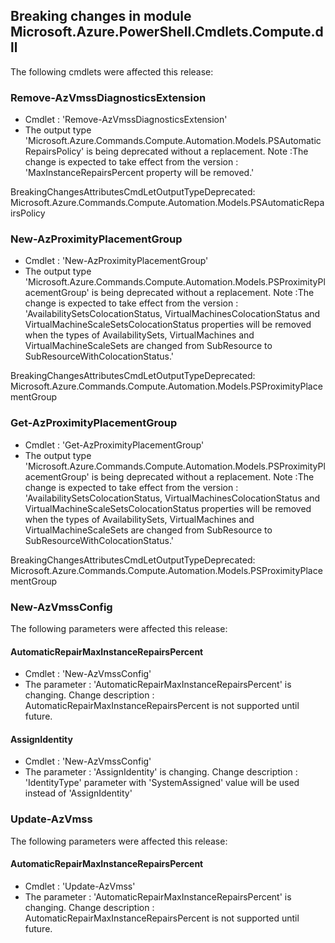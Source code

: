 ## Breaking changes in module Microsoft.Azure.PowerShell.Cmdlets.Compute.dll

 The following cmdlets were affected this release:




### **Remove-AzVmssDiagnosticsExtension**
 - Cmdlet : 'Remove-AzVmssDiagnosticsExtension'
 - The output type 'Microsoft.Azure.Commands.Compute.Automation.Models.PSAutomaticRepairsPolicy' is being deprecated without a replacement.
Note :The change is expected to take effect from the version :  'MaxInstanceRepairsPercent property will be removed.'



BreakingChangesAttributesCmdLetOutputTypeDeprecated: Microsoft.Azure.Commands.Compute.Automation.Models.PSAutomaticRepairsPolicy




### **New-AzProximityPlacementGroup**
 - Cmdlet : 'New-AzProximityPlacementGroup'
 - The output type 'Microsoft.Azure.Commands.Compute.Automation.Models.PSProximityPlacementGroup' is being deprecated without a replacement.
Note :The change is expected to take effect from the version :  'AvailabilitySetsColocationStatus, VirtualMachinesColocationStatus and VirtualMachineScaleSetsColocationStatus properties will be removed when the types of AvailabilitySets, VirtualMachines and VirtualMachineScaleSets are changed from SubResource to SubResourceWithColocationStatus.'



BreakingChangesAttributesCmdLetOutputTypeDeprecated: Microsoft.Azure.Commands.Compute.Automation.Models.PSProximityPlacementGroup




### **Get-AzProximityPlacementGroup**
 - Cmdlet : 'Get-AzProximityPlacementGroup'
 - The output type 'Microsoft.Azure.Commands.Compute.Automation.Models.PSProximityPlacementGroup' is being deprecated without a replacement.
Note :The change is expected to take effect from the version :  'AvailabilitySetsColocationStatus, VirtualMachinesColocationStatus and VirtualMachineScaleSetsColocationStatus properties will be removed when the types of AvailabilitySets, VirtualMachines and VirtualMachineScaleSets are changed from SubResource to SubResourceWithColocationStatus.'



BreakingChangesAttributesCmdLetOutputTypeDeprecated: Microsoft.Azure.Commands.Compute.Automation.Models.PSProximityPlacementGroup




### **New-AzVmssConfig**
The following parameters were affected this release:
#### **AutomaticRepairMaxInstanceRepairsPercent**
 - Cmdlet : 'New-AzVmssConfig'
 - The parameter : 'AutomaticRepairMaxInstanceRepairsPercent' is changing.
	Change description : AutomaticRepairMaxInstanceRepairsPercent is not supported until future.


#### **AssignIdentity**
 - Cmdlet : 'New-AzVmssConfig'
 - The parameter : 'AssignIdentity' is changing.
	Change description : 'IdentityType' parameter with 'SystemAssigned' value will be used instead of 'AssignIdentity'





### **Update-AzVmss**
The following parameters were affected this release:
#### **AutomaticRepairMaxInstanceRepairsPercent**
 - Cmdlet : 'Update-AzVmss'
 - The parameter : 'AutomaticRepairMaxInstanceRepairsPercent' is changing.
	Change description : AutomaticRepairMaxInstanceRepairsPercent is not supported until future.

